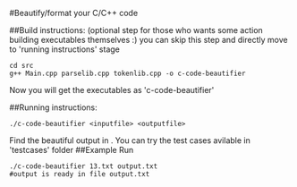 #Beautify/format your C/C++ code  


##Build instructions: (optional step for those who wants some action building executables themselves :) you can skip this step and directly move to 'running instructions' stage
```
cd src
g++ Main.cpp parselib.cpp tokenlib.cpp -o c-code-beautifier
```
Now you will get the executables as 'c-code-beautifier'

##Running instructions:

```
./c-code-beautifier <inputfile> <outputfile>
```

Find the beautiful output in <outputfile>. You can try the test cases avilable in 'testcases' folder
##Example Run
```
./c-code-beautifier 13.txt output.txt
#output is ready in file output.txt
```
